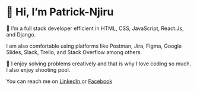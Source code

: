 <h1> 👋 Hi, I’m Patrick-Njiru </h1>
<p> 🌱 I’m a full stack developer efficient in HTML, CSS, JavaScript, React.Js, and Django. </p>
<p>  I am also comfortable using platforms like Postman, Jira, Figma, Google Slides, Slack, Trello, and Stack Overflow among others. </p>
<p> 👀 I enjoy solving problems creatively and that is why I love coding so much. I also enjoy shooting pool. </p>
<p> You can reach me on <a href="https://www.linkedin.com/in/patrick-njiru-7569241ba/" target="_blank">
  LinkedIn </a> or <a href="https://www.facebook.com/patorankinglefte/" target="_blank"> Facebook </a>


<!---
Patrick-Njiru/Patrick-Njiru is a ✨ special ✨ repository because its `README.md` (this file) appears on your GitHub profile.
You can click the Preview link to take a look at your changes.
--->
